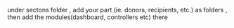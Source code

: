 under sectons folder , add your part (ie. donors, recipients, etc.) as folders , then add the modules(dashboard, controllers etc) there 